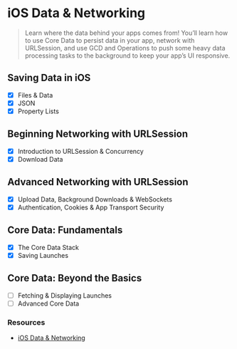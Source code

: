 # iOS Data & Networking

> Learn where the data behind your apps comes from! You’ll learn how to use Core Data to persist data in your app, network with URLSession, and use GCD and Operations to push some heavy data processing tasks to the background to keep your app’s UI responsive.

## Saving Data in iOS
- [x] Files & Data
- [x] JSON
- [x] Property Lists

## Beginning Networking with URLSession
- [x] Introduction to URLSession & Concurrency
- [x] Download Data

## Advanced Networking with URLSession
- [x] Upload Data, Background Downloads & WebSockets
- [x] Authentication, Cookies & App Transport Security

## Core Data: Fundamentals
- [x] The Core Data Stack
- [x] Saving Launches

## Core Data: Beyond the Basics
- [ ] Fetching & Displaying Launches
- [ ] Advanced Core Data

### Resources
- [iOS Data & Networking](https://www.kodeco.com/ios/paths/iosdatanetworking)
